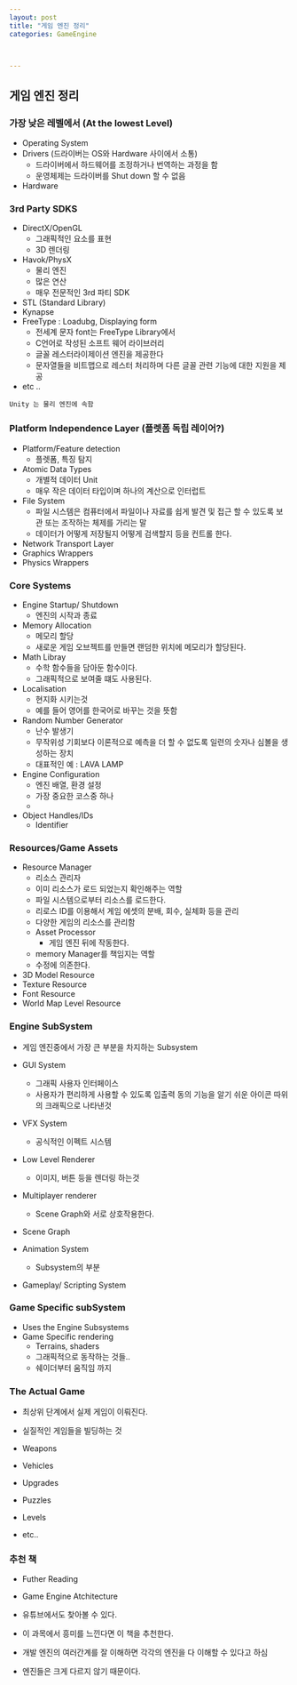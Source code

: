 ```yaml
---
layout: post
title: "게임 엔진 정리"
categories: GameEngine



---
```


## 게임 엔진 정리

### 가장 낮은 레벨에서 (At the lowest Level)

- Operating System
- Drivers (드라이버는 OS와 Hardware 사이에서 소통)
  - 드라이버에서 하드웨어를 조정하거나 번역하는 과정을 함
  - 운영체제는 드라이버를 Shut down 할 수 없음
- Hardware

### 3rd Party SDKS

- DirectX/OpenGL
  - 그래픽적인 요소를 표현
  - 3D 렌더링
- Havok/PhysX
  - 물리 엔진
  - 많은 연산
  - 매우 전문적인 3rd 파티 SDK
- STL (Standard Library)
- Kynapse
- FreeType : Loadubg, Displaying form
  - 전세계 문자 font는 FreeType Library에서
  - C언어로 작성된 소프트 웨어 라이브러리
  - 글꼴 레스터라이제이션 엔진을 제공한다
  - 문자열들을 비트맵으로 레스터 처리하며 다른 글꼴 관련 기능에 대한 지원을 제공
- etc ..



`` Unity 는 물리 엔진에 속함 ``



###  Platform Independence Layer (플렛폼 독립 레이어?)

- Platform/Feature detection
  - 플렛폼, 특징 탐지
- Atomic Data Types
  - 개별적 데이터 Unit
  - 매우 작은 데이터 타입이며 하나의 계산으로 인터럽트
- File System
  - 파일 시스템은 컴퓨터에서 파일이나 자료를 쉽게 발견 및  접근 할 수 있도록 보관 또는 조작하는 체제를 가리는 말
  - 데이터가 어떻게 저장될지 어떻게 검색할지 등을 컨트롤 한다.
- Network Transport Layer
- Graphics Wrappers
- Physics Wrappers



### Core Systems

- Engine Startup/ Shutdown
  - 엔진의 시작과 종료
- Memory Allocation
  - 메모리 할당
  - 새로운 게임 오브젝트를 만들면 랜덤한 위치에 메모리가 할당된다.
- Math Libray
  - 수학 함수들을 담아둔 함수이다.
  - 그래픽적으로 보여줄 떄도 사용된다.
- Localisation
  - 현지화 시키는것
  - 예를 들어 영어를 한국어로 바꾸는 것을 뜻함
- Random Number Generator
  - 난수 발생기
  - 무작위성 기회보다 이론적으로 예측을 더 할 수 없도록 일련의 숫자나 심볼을 생성하는 장치
  - 대표적인 예 : LAVA LAMP
- Engine Configuration
  - 엔진 배열, 환경 설정
  - 가장 중요한 코스중 하나
  - 
- Object Handles/IDs
  - Identifier



### Resources/Game Assets

- Resource Manager
  - 리소스 관리자
  - 이미 리소스가 로드 되었는지 확인해주는 역할
  - 파일 시스템으로부터 리소스를 로드한다.
  - 리로스 ID를 이용해서 게임 에셋의 분배, 회수, 실체화 등을 관리
  - 다양한 게임의 리소스를 관리함
  - Asset Processor
    - 게임 엔진 뒤에 작동한다.
  - memory Manager를 책임지는 역할
  - 수정에 의존한다.
- 3D Model Resource
- Texture Resource
- Font Resource
- World Map Level Resource



### Engine SubSystem

- 게임 엔진중에서 가장 큰 부분을 차지하는 Subsystem



- GUI System
  - 그래픽 사용자 인터페이스
  - 사용자가 편리하게 사용할 수 있도록 입출력 동의 기능을 알기 쉬운 아이콘 따위의 크래픽으로 나타낸것
- VFX System
  - 공식적인 이펙트 시스템
- Low Level Renderer
  - 이미지, 버튼 등을 렌더링 하는것
- Multiplayer renderer
  - Scene Graph와 서로 상호작용한다.
- Scene Graph
- Animation System
  - Subsystem의 부분
- Gameplay/ Scripting System



### Game Specific subSystem

- Uses the Engine Subsystems
- Game Specific rendering
  - Terrains, shaders
  - 그래픽적으로 동작하는 것들..
  - 쉐이더부터 움직임 까지





### The Actual Game

- 최상위 단계에서 실제 게임이 이뤄진다.
- 실질적인 게임들을 빌딩하는 것

- Weapons
- Vehicles
- Upgrades
- Puzzles
- Levels
- etc..

### 추천 책

- Futher Reading
- Game Engine Atchitecture
- 유튜브에서도 찾아볼 수 있다.
- 이 과목에서 흥미를 느낀다면 이 책을 추천한다.



- 개발 엔진의 여러간계를 잘 이해하면 각각의 엔진을 다 이해할 수 있다고 하심
- 엔진들은 크게 다르지 않기 때문이다.